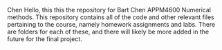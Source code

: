 Chen
Hello, this this the repository for Bart Chen APPM4600 Numerical methods. This repository contains all of the code and other relevant files pertaining to the course, namely homework assignments and labs. There are folders for each of these, and there will likely be more added in the future for the final project.
